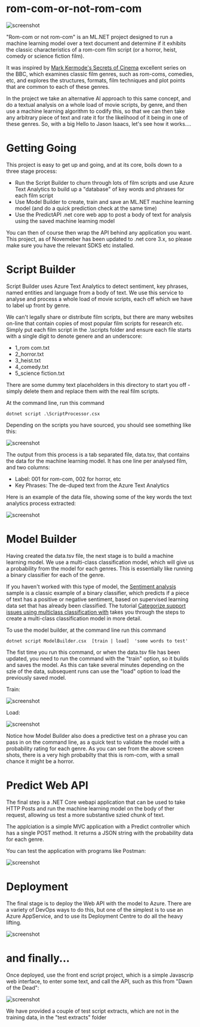 # rom-com-or-not-rom-com
![screenshot](./etc/img/lotsofromcoms.png)

"Rom-com or not rom-com" is an ML.NET project designed to run a machine learning model over a text document and determine if it exhibits the classic characteristics of a rom-com film script (or a horror, heist, comedy or science fiction film).

It was inspired by [Mark Kermode's Secrets of Cinema](https://www.bbc.co.uk/programmes/b0bbn5pt) excellent series on the BBC, which examines classic film genres, such as rom-coms, comedies, etc, and explores the structures, formats, film techniques and plot points that are common to each of these genres.

In the project we take an alternative AI approach to this same concept, and do a textual analysis on a whole load of movie scripts, by genre, and then use a  machine learning algorithm to codify this, so that we can then take any arbitrary piece of text and rate it for the likelihood of it being in one of these genres. So, with a big Hello to Jason Isaacs, let's see how it works....

# Getting Going

This project is easy to get up and going, and at its core, boils down to a three stage process:

- Run the Script Builder to churn through lots of film scripts and use Azure Text Analytics to build up a "database" of key words and phrases for each film script
- Use Model Builder to create, train and save an ML.NET machine learning model (and do a quick prediction check at the same time) 
- Use the PredictAPI .net core web app to post a body of text for analysis using the saved machine learning model

You can then of course then wrap the API behind any application you want.
This project, as of Novemeber has been updated to .net core 3.x, so please make sure you have the relevant SDKS etc installed. 

# Script Builder 

Script Builder uses Azure Text Analytics to detect sentiment, key phrases, named entities and language from a body of text. We use this service to analyse and process a whole load of movie scripts, each off which we have to label up front by genre.

We can't legally share or distribute film scripts, but there are many websites on-line that contain copies of most  popular film scripts for research etc. Simply put each film script in the .\scripts folder and ensure each file starts with a single digit to denote genere and an underscore:

- 1_rom com.txt
- 2_horror.txt
- 3_heist.txt
- 4_comedy.txt
- 5_science fiction.txt

There are some dummy text placeholders in this directory to start you off - simply delete them and replace them with the real film scripts.

At the command line, run this command

    dotnet script .\ScriptProcessor.csx 

Depending on the scripts you have sourced, you should see something  like this:

![screenshot](./etc/img/outputfromscripbuilder.png)

The output from this process is a tab separated file, data.tsv, that contains the data for the machine learning model. It has one line per analysed film, and two columns:

- Label: 001 for rom-com, 002 for horror, etc
- Key Phrases: The de-duped text from the Azure Text Analytics

Here is an example of the data file, showing some of the key words the text analytics process extracted:

![screenshot](./etc/img/tsvextract.png)

# Model Builder

Having created the data.tsv file, the next stage is to build a machine learning model. We use a multi-class classification model, which will give us a probability from the model for each genres. This is essentially like running a binary classifier for each of the genre. 

If you haven't worked with this type of model, the [Sentiment analysis](https://github.com/dotnet/machinelearning-samples/tree/master/samples/csharp/getting-started/BinaryClassification_SentimentAnalysis) sample is a classic example of a binary classifier, which predicts if a piece of text has a positive or negative sentiment, based on supervised learning data set that has already been classified. The tutorial [Categorize support issues using multiclass classification with](https://docs.microsoft.com/en-us/dotnet/machine-learning/tutorials/github-issue-classification) takes you through the steps to create a multi-class classification model in more detail.

To use the model builder, at the command line run this command

	dotnet script ModelBuilder.csx  [train | load]  'some words to test'

The fist time you run this command, or when the data.tsv file has been updated, you need to run the command with the "train" option, so it builds and saves the model. As this can take several minutes depending on the szie of the data, subsequent runs can use the "load" option to load the  previously saved model.

Train:

![screenshot](./etc/img/modelbuildertrain.png)

Load:

![screenshot](./etc/img/modelbuilderload.png)

Notice how Model Builder also does a predictive test on a phrase you can pass in on the command line, as a quick test to validate the model with a probability rating for each genre. As you can see from the above screen shots, there is a very high probabilty that this is rom-com, with a small chance it might be a horror.

# Predict Web API

The final step is a .NET Core webapi application that can be used to take HTTP Posts and run the machine learning model on the body of ther request, allowing us test a more substantive szied chunk of text.

The applciation is a simple MVC application with a Predict controller which has a single POST method. It returns a JSON string with the probability data for each genre.

You can test the application with programs like Postman:

![screenshot](./etc/img/postman.png)


# Deployment 

The final stage is to deploy the Web API with the model to Azure. There are a variety of DevOps ways to do this, but one of the simplest is to use an Azure AppService, and to use its Deployment Centre to do all the heavy lifting.

![screenshot](./etc/img/DeploymentCentre.png)


# and finally...

Once deployed, use the front end script project, which is a simple Javascrip web interface, to enter some text, and call the API, such as this from "Dawn of the Dead":

![screenshot](./etc/img/ui.png)

We have provided a couple of test script extracts, which are not in the training data, in the "test extracts" folder
